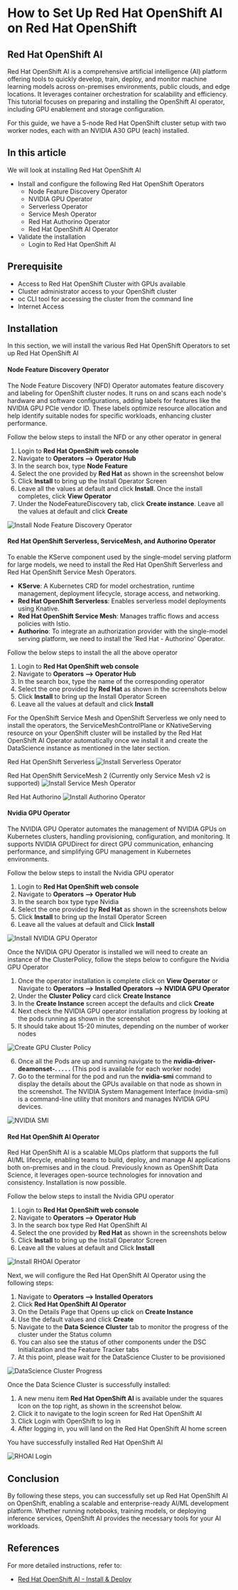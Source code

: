 
# How to Set Up Red Hat OpenShift AI on Red Hat OpenShift

## Red Hat OpenShift AI
Red Hat OpenShift AI is a comprehensive artificial intelligence (AI) platform offering tools to quickly develop, train, deploy, and monitor machine learning models across on-premises environments, public clouds, and edge locations.
It leverages container orchestration for scalability and efficiency. This tutorial focuses on preparing and installing the OpenShift AI operator, including GPU enablement and storage configuration.

For this guide, we have a 5-node Red Hat OpenShift cluster setup with two worker nodes, each with an NVIDIA A30 GPU (each) installed. 


## In this article
We will look at installing Red Hat OpenShift AI
 - Install and configure the following Red Hat OpenShift Operators
	 - Node Feature Discovery Operator
	 - NVIDIA GPU Operator
	 - Serverless Operator
	 - Service Mesh Operator
	 - Red Hat Authorino Operator
	 - Red Hat OpenShift AI Operator
 - Validate the installation
	 - Login to Red Hat OpenShift AI 

## Prerequisite
 - Access to Red Hat OpenShift Cluster with GPUs available
 - Cluster administrator access to your OpenShift cluster
 - oc CLI tool for accessing the cluster from the command line
 - Internet Access


## Installation
In this section, we will install the various Red Hat OpenShift Operators to set up Red Hat OpenShift AI

#### Node Feature Discovery Operator
The Node Feature Discovery (NFD) Operator automates feature discovery and labeling for OpenShift cluster nodes. It runs on and scans each node's hardware and software configurations, adding labels for features like the NVIDIA GPU PCIe vendor ID. These labels optimize resource allocation and help identify suitable nodes for specific workloads, enhancing cluster performance.

Follow the below steps to install the NFD or any other operator in general

 1. Login to **Red Hat OpenShift web console**
 2. Navigate to **Operators --> Operator Hub**
 3. In the search box, type **Node Feature** 
 4. Select the one provided by **Red Hat** as shown in the screenshot below 
 5. Click **Install** to bring up the Install Operator Screen 
 6. Leave all the values at default and click **Install**. Once the install completes, click **View Operator**
 7. Under the NodeFeatureDiscovery tab, click **Create instance**. Leave all the values at default and click **Create**

![Install Node Feature Discovery Operator](https://raw.githubusercontent.com/rohitralhan/InstallRHOAI/refs/heads/main/images/NFDOut1.gif)

#### Red Hat OpenShift Serverless, ServiceMesh, and Authorino Operator
To enable the KServe component used by the single-model serving platform for large models, we need to install the Red Hat OpenShift Serverless and Red Hat OpenShift Service Mesh Operators.

-   **KServe**: A Kubernetes CRD for model orchestration, runtime management, deployment lifecycle, storage access, and networking.
-   **Red Hat OpenShift Serverless**: Enables serverless model deployments using Knative.
-   **Red Hat OpenShift Service Mesh**: Manages traffic flows and access policies with Istio. 
-   **Authorino**: To integrate an authorization provider with the single-model serving platform, we need to install the 'Red Hat - Authorino' Operator.

Follow the below steps to install the all the above operator

 1. Login to **Red Hat OpenShift web console**
 2. Navigate to **Operators --> Operator Hub**
 3. In the search box, type the name of the corresponding operator 
 4. Select the one provided by **Red Hat** as shown in the screenshots below 
 5. Click **Install** to bring up the Install Operator Screen 
 6. Leave all the values at default and click **Install**

For the OpenShift Service Mesh and OpenShift Serverless we only need to install the operators, the ServiceMeshControlPlane or KNativeServing resource on your OpenShift cluster will be installed by the Red Hat OpenShift AI Operator automatically once we install it and create the DataScience instance as mentioned in the later section.

Red Hat OpenShift Serverless
![Install Serverless Operator](https://raw.githubusercontent.com/rohitralhan/InstallRHOAI/refs/heads/main/images/ServerlessOut.gif)

Red Hat OpenShift ServiceMesh 2 (Currently only Service Mesh v2 is supported)
![Install Service Mesh Operator](https://raw.githubusercontent.com/rohitralhan/InstallRHOAI/refs/heads/main/images/ServiceMeshOut.gif)

Red Hat Authorino 
![Install Authorino Operator](https://raw.githubusercontent.com/rohitralhan/InstallRHOAI/refs/heads/main/images/AuthorinoOut.gif)

#### Nvidia GPU Operator
The NVIDIA GPU Operator automates the management of NVIDIA GPUs on Kubernetes clusters, handling provisioning, configuration, and monitoring. It supports NVIDIA GPUDirect for direct GPU communication, enhancing performance, and simplifying GPU management in Kubernetes environments.

Follow the below steps to install the Nvidia GPU operator

 1. Login to **Red Hat OpenShift web console**
 2. Navigate to **Operators --> Operator Hub**
 3. In the search box type type Nvidia 
 4. Select the one provided by **Red Hat** as shown in the screenshots below 
 5. Click **Install** to bring up the Install Operator Screen 
 6. Leave all the values at default and Click **Install**

![Install NVIDIA GPU Operator](https://raw.githubusercontent.com/rohitralhan/InstallRHOAI/refs/heads/main/images/NvidiaGPUOperatorOut.gif)

Once the NVIDIA GPU Operator is installed we will need to create an instance of the ClusterPolicy, follow the steps below to configure the Nvidia GPU Operator

 1. Once the operator installation is complete click on **View Operator** or Navigate to **Operators --> Installed Operators --> NVIDIA GPU Operator**
 2. Under the **Cluster Policy** card click **Create Instance** 
 3. In the **Create Instance** screen accept the defaults and click **Create** 
 4. Next check the NVIDIA GPU operator installation progress by looking at the  pods running as shown in the screenshot  
 5. It should take about 15-20 minutes, depending on the number of worker nodes

![Create GPU Cluster Policy](https://raw.githubusercontent.com/rohitralhan/InstallRHOAI/refs/heads/main/images/NvidiaOperatorConfigOut01.gif)


 6. Once all the Pods are up and running navigate to the **nvidia-driver-deamonset-. . . . .** (This pod is available for each worker node)
 7. Go to the terminal for the pod and run the **nvidia-smi** command to display the details about the GPUs available on that node as shown in the screenshot. The NVIDIA System Management Interface (nvidia-smi) is a command-line utility that monitors and manages NVIDIA GPU devices.

![NVIDIA SMI](https://raw.githubusercontent.com/rohitralhan/InstallRHOAI/refs/heads/main/images/NvidiaOperatorConfigOut02.gif)

#### Red Hat OpenShift AI Operator
Red Hat OpenShift AI is a scalable MLOps platform that supports the full AI/ML lifecycle, enabling teams to build, deploy, and manage AI applications both on-premises and in the cloud. Previously known as OpenShift Data Science, it leverages open-source technologies for innovation and consistency. Installation is now possible.

Follow the below steps to install the Nvidia GPU operator

 1. Login to **Red Hat OpenShift web console**
 2. Navigate to **Operators --> Operator Hub**
 3. In the search box type Red Hat OpenShift AI 
 4. Select the one provided by **Red Hat** as shown in the screenshots below 
 5. Click **Install** to bring up the Install Operator Screen 
 6. Leave all the values at default and Click **Install**

![Install RHOAI Operator](https://raw.githubusercontent.com/rohitralhan/InstallRHOAI/refs/heads/main/images/RHOAIOperatorOut01.gif)

Next, we will configure the Red Hat OpenShift AI Operator using the following steps:

 1. Navigate to **Operators --> Installed Operators**
 2. Click **Red Hat OpenShift AI Operator**
 3. On the Details Page that Opens up click on **Create Instance** 
 4. Use the default values and click **Create**
 5. Navigate to the **Data Science Cluster** tab to monitor the progress of the cluster under the Status column
 6. You can also see the status of other components under the DSC Initialization and the Feature Tracker tabs
 8. At this point, please wait for the DataScience Cluster to be provisioned

![DataScience Cluster Progress](https://raw.githubusercontent.com/rohitralhan/InstallRHOAI/refs/heads/main/images/RHOAIOperatorOut03.gif)

Once the Data Science Cluster is successfully installed:

 1. A new menu item **Red Hat OpenShift AI** is available under the squares Icon on the top right, as shown in the screenshot below.
 2. Click it to navigate to the login screen for Red Hat OpenShift AI
 3. Click Login with OpenShift to log in
 4. After logging in, you will land on the Red Hat OpenShift AI home screen

You have successfully installed Red Hat OpenShift AI

![RHOAI Login](https://raw.githubusercontent.com/rohitralhan/InstallRHOAI/refs/heads/main/images/RHOAILoginOut.gif)

## **Conclusion**

By following these steps, you can successfully set up Red Hat OpenShift AI on OpenShift, enabling a scalable and enterprise-ready AI/ML development platform. Whether running notebooks, training models, or deploying inference services, OpenShift AI provides the necessary tools for your AI workloads.

## References
For more detailed instructions, refer to:
 - [Red Hat OpenShift AI - Install & Deploy](https://docs.redhat.com/en/documentation/red_hat_openshift_ai_self-managed/2.16/html/installing_and_uninstalling_openshift_ai_self-managed/installing-and-deploying-openshift-ai_install)

